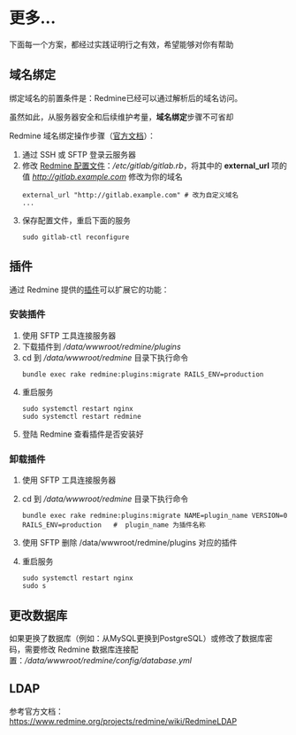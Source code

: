 # 更多...

下面每一个方案，都经过实践证明行之有效，希望能够对你有帮助

## 域名绑定

绑定域名的前置条件是：Redmine已经可以通过解析后的域名访问。  

虽然如此，从服务器安全和后续维护考量，**域名绑定**步骤不可省却  

Redmine 域名绑定操作步骤（[官方文档](https://docs.gitlab.com/omnibus/settings/configuration.html#configuring-the-external-url-for-gitlab)）：

1. 通过 SSH 或 SFTP 登录云服务器
2. 修改 [Redmine 配置文件](/zh/stack-components.md#gitlab)：*/etc/gitlab/gitlab.rb*，将其中的 **external_url** 项的值 *http://gitlab.example.com* 修改为你的域名
   ```text
   external_url "http://gitlab.example.com" # 改为自定义域名
   ...
   ``` 
3. 保存配置文件，重启下面的服务
   ```
   sudo gitlab-ctl reconfigure
   ```

## 插件

通过 Redmine 提供的[插件](https://www.redmine.org/plugins)可以扩展它的功能：

### 安装插件

1. 使用 SFTP 工具连接服务器  
2. 下载插件到 */data/wwwroot/redmine/plugins*  
3. cd 到 */data/wwwroot/redmine* 目录下执行命令
   ```
   bundle exec rake redmine:plugins:migrate RAILS_ENV=production
   ```
4. 重启服务
   ```
   sudo systemctl restart nginx
   sudo systemctl restart redmine
   ```
5. 登陆 Redmine 查看插件是否安装好


### 卸载插件

1. 使用 SFTP 工具连接服务器  
2. cd 到 */data/wwwroot/redmine* 目录下执行命令
   ```
   bundle exec rake redmine:plugins:migrate NAME=plugin_name VERSION=0 RAILS_ENV=production   #  plugin_name 为插件名称
   ```
3. 使用 SFTP 删除 /data/wwwroot/redmine/plugins 对应的插件

4. 重启服务
   ```
   sudo systemctl restart nginx
   sudo s
   ```

## 更改数据库

如果更换了数据库（例如：从MySQL更换到PostgreSQL）或修改了数据库密码，需要修改 Redmine 数据库连接配置：*/data/wwwroot/redmine/config/database.yml*

## LDAP

参考官方文档：https://www.redmine.org/projects/redmine/wiki/RedmineLDAP

